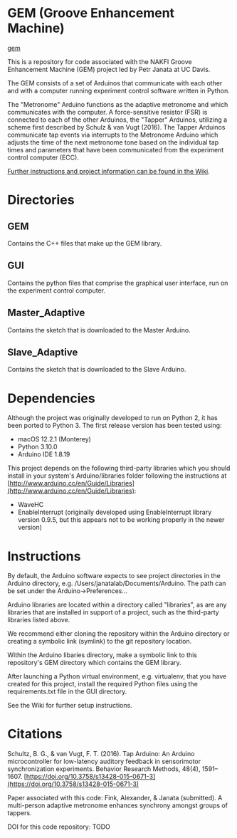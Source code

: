 # GEM (Groove Enhancement Machine)

[gem](/Images/GEMlogo.svg "The GEM banner")

This is a repository for code associated with the NAKFI Groove Enhancement Machine (GEM) project led by Petr Janata at UC Davis.

The GEM consists of a set of Arduinos that communicate with each other and with a computer running experiment control software written in Python.

The "Metronome" Arduino functions as the adaptive metronome and which communicates with the computer. A force-sensitive resistor (FSR) is connected to each of the other Arduinos, the "Tapper" Arduinos, utilizing a scheme first described by Schulz & van Vugt (2016). The Tapper Arduinos communicate tap events via interrupts to the Metronome Arduino which adjusts the time of the next metronome tone based on the individual tap times and parameters that have been communicated from the experiment control computer (ECC).

[Further instructions and project information can be found in the Wiki](https://github.com/janatalab/GEM/wiki).

# Directories
## GEM 
Contains the C++ files that make up the GEM library.

## GUI 
Contains the python files that comprise the graphical user interface, run on the experiment control computer.

## Master_Adaptive
Contains the sketch that is downloaded to the Master Arduino.

## Slave_Adaptive
Contains the sketch that is downloaded to the Slave Arduino.

# Dependencies
Although the project was originally developed to run on Python 2, it has been ported to Python 3. The first release version has been tested using:
- macOS 12.2.1 (Monterey)
- Python 3.10.0
- Arduino IDE 1.8.19

This project depends on the following third-party libraries which you should install in your system's Arduino/libraries folder following the instructions at [http://www.arduino.cc/en/Guide/Libraries](http://www.arduino.cc/en/Guide/Libraries):

- WaveHC
- EnableInterrupt (originally developed using EnableInterrupt library version 0.9.5, but this appears not to be working properly in the newer version)

# Instructions
By default, the Arduino software expects to see project directories in the Arduino directory, e.g. /Users/janatalab/Documents/Arduino. The path can be set under the Arduino->Preferences...

Arduino libraries are located within a directory called "libraries", as are any libraries that are installed in support of a project, such as the third-party libraries listed above.

We recommend either cloning the repository within the Arduino directory or creating a symbolic link (symlink) to the git repository location.

Within the Arduino libaries directory, make a symbolic link to this repository's GEM directory which contains the GEM library.

After launching a Python virtual environment, e.g. virtualenv, that you have created for this project, install the required Python files using the requirements.txt file in the GUI directory.

See the Wiki for further setup instructions.

# Citations
Schultz, B. G., & van Vugt, F. T. (2016). Tap Arduino: An Arduino microcontroller for low-latency auditory feedback in sensorimotor synchronization experiments. Behavior Research Methods, 48(4), 1591–1607. [https://doi.org/10.3758/s13428-015-0671-3](https://doi.org/10.3758/s13428-015-0671-3)

Paper associated with this code:
Fink, Alexander, & Janata (submitted). A multi-person adaptive metronome enhances synchrony amongst groups of tappers. 

DOI for this code repository:
TODO
